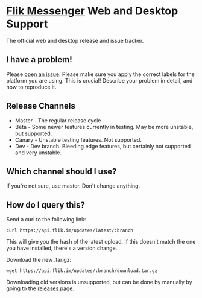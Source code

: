 # [Flik Messenger](https://flik.im) Web and Desktop Support
The official web and desktop release and issue tracker.

## I have a problem!
Please [open an issue](https://github.com/flikmsg/web-desktop/issues/new). Please make sure you apply the correct labels for the platform you are using. This is crucial! Describe your problem in detail, and how to reproduce it.

## Release Channels

* Master - The regular release cycle
* Beta - Some newer features currently in testing. May be more unstable, but supported.
* Canary - Unstable testing features. Not supported.
* Dev - Dev branch. Bleeding edge features, but certainly not supported and very unstable.

## Which channel should I use?

If you're not sure, use master. Don't change anything.

## How do I query this?

Send a curl to the following link:
```
curl https://api.flik.im/updates/latest/:branch
```

This will give you the hash of the latest upload. If this doesn't match the one you have installed, there's a version change.

Download the new .tar.gz:
```
wget https://api.flik.im/updates/:branch/download.tar.gz
```

Downloading old versions is unsupported, but can be done by manually by going to the [releases page](/releases).
